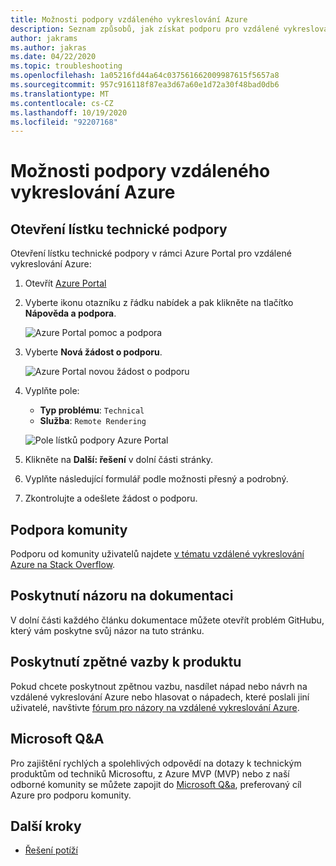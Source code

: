 ```yaml
---
title: Možnosti podpory vzdáleného vykreslování Azure
description: Seznam způsobů, jak získat podporu pro vzdálené vykreslování Azure
author: jakrams
ms.author: jakras
ms.date: 04/22/2020
ms.topic: troubleshooting
ms.openlocfilehash: 1a05216fd44a64c037561662009987615f5657a8
ms.sourcegitcommit: 957c916118f87ea3d67a60e1d72a30f48bad0db6
ms.translationtype: MT
ms.contentlocale: cs-CZ
ms.lasthandoff: 10/19/2020
ms.locfileid: "92207168"
---
```

# <a name="azure-remote-rendering-support-options"></a>Možnosti podpory vzdáleného vykreslování Azure

## <a name="open-a-tech-support-ticket"></a>Otevření lístku technické podpory

Otevření lístku technické podpory v rámci Azure Portal pro vzdálené vykreslování Azure:

1. Otevřít [Azure Portal](https://ms.portal.azure.com)

1. Vyberte ikonu otazníku z řádku nabídek a pak klikněte na tlačítko **Nápověda a podpora**.

    ![Azure Portal pomoc a podpora](media/portal-help.png)

1. Vyberte **Nová žádost o podporu**.

    ![Azure Portal novou žádost o podporu](media/portal-new-request.png)

1. Vyplňte pole:

    * **Typ problému**: `Technical`
    * **Služba**: `Remote Rendering`

    ![Pole lístků podpory Azure Portal](media/portal-request.png)

1. Klikněte na **Další: řešení** v dolní části stránky.

1. Vyplňte následující formulář podle možnosti přesný a podrobný.

1. Zkontrolujte a odešlete žádost o podporu.

## <a name="community-support"></a>Podpora komunity

Podporu od komunity uživatelů najdete [v tématu vzdálené vykreslování Azure na Stack Overflow](https://stackoverflow.com/questions/tagged/azure-remote-rendering).

## <a name="provide-documentation-feedback"></a>Poskytnutí názoru na dokumentaci

V dolní části každého článku dokumentace můžete otevřít problém GitHubu, který vám poskytne svůj názor na tuto stránku.

## <a name="provide-product-feedback"></a>Poskytnutí zpětné vazby k produktu

Pokud chcete poskytnout zpětnou vazbu, nasdílet nápad nebo návrh na vzdálené vykreslování Azure nebo hlasovat o nápadech, které poslali jiní uživatelé, navštivte [fórum pro názory na vzdálené vykreslování Azure](https://feedback.azure.com/forums/928696-azure-remote-rendering).


## <a name="microsoft-qa"></a>Microsoft Q&A

Pro zajištění rychlých a spolehlivých odpovědí na dotazy k technickým produktům od techniků Microsoftu, z Azure MVP (MVP) nebo z naší odborné komunity se můžete zapojit do [Microsoft Q&a](/answers/topics/azure-remote-rendering.html), preferovaný cíl Azure pro podporu komunity.

## <a name="next-steps"></a>Další kroky

* [Řešení potíží](troubleshoot.md)